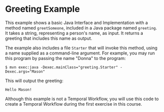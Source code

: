 # Greeting Example
This example shows a basic Java Interface and Implementation with a method named `greetSomeone`, included in a Java package named `greeting`.
It takes a string, representing a person's name, as input. It returns a greeting that includes
this name as output.

The example also includes a file `Starter` that will invoke this method, using a name
supplied as a command-line argument. For example, you may run this program by passing the name
"Donna" to the program:

```
$ mvn exec:java -Dexec.mainClass="greeting.Starter" -Dexec.args="Mason"
```

This will output the greeting:

```
Hello Mason!
```

Although this example is not a Temporal Workflow, you will use this code
to create a Temporal Workflow during the first exercise in this course.
